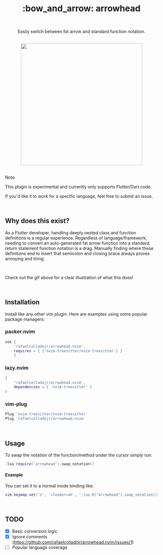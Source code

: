 <div align="center">
<h1>:bow_and_arrow: arrowhead</h1>

<BR>

Easily switch between fat arrow and standard function notation.

<BR>


<img width="400" src="https://github.com/rafaelcolladojr/arrowhead.nvim/assets/7101404/785cded9-afa4-4a9c-b43b-0c1e577b5b83"/>
</div>
    
<BR>

> [!NOTE]
> This plugin is experimental and currently only supports Flutter/Dart code.
> 
> If you'd like it to work for a specific language, feel free to submit an issue.

<BR>
    
## Why does this exist?

As a Flutter developer, handling deeply nested class and function definitions is a regular experience. Regardless of language/framework, needing to convert an auto-generated fat arrow function into a standard, return statement function notation is a drag.
Manually finding where these definitions end to insert that semicolon and closing brace always proves annoying and tiring.
    
<BR>

Check out the gif above for a clear illustration of what this does!

<BR>

## Installation

Install like any other vim plugin.
Here are examples using some popular package managers:

### packer.nvim

```lua
use {
    'rafaelcolladojr/arrowhead.nvim',
    requires = { {'nvim-treesitter/nvim-treesitter'} }
    }
```

### lazy.nvim

```lua
{
    'rafaelcolladojr/arrowhead.nvim',
    dependencies = { 'nvim-treesitter' }
}
```

### vim-plug

```lua
Plug 'nvim-treesitter/nvim-treesitter'
Plug 'rafaelcolladojr/arrowhead.nvim'
```

<BR>

## Usage

To swap the notation of the function/method under the cursor simply run:
```lua
:lua require('arrowhead').swap_notation()
```

#### Example

You can set it to a normal mode binding like:
```lua
vim.keymap.set('n', '<leader>ah', ':lua R("arrowhead").swap_notation()<CR>')
```

<BR>

## TODO

- [x] Basic conversion logic
- [x] Ignore comments (https://github.com/rafaelcolladojr/arrowhead.nvim/issues/1)
- [ ] Popular language coverage
